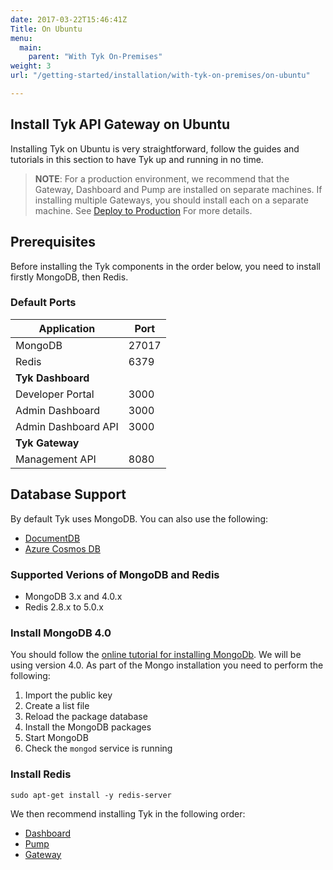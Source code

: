 ```yaml
---
date: 2017-03-22T15:46:41Z
Title: On Ubuntu
menu:
  main:
    parent: "With Tyk On-Premises"
weight: 3
url: "/getting-started/installation/with-tyk-on-premises/on-ubuntu"

---
```


## <a name="ubuntu"></a> Install Tyk API Gateway on Ubuntu

Installing Tyk on Ubuntu is very straightforward, follow the guides and tutorials in this section to have Tyk up and running in no time.

> **NOTE**: For a production environment, we recommend that the Gateway, Dashboard and Pump are installed on separate machines. If installing multiple Gateways, you should install each on a separate machine. See [Deploy to Production](https://tyk.io/docs/deploy-tyk-premise-production/) For more details.

## <a name="prerequisites"></a> Prerequisites

Before installing the Tyk components in the order below, you need to install firstly MongoDB, then Redis.

### Default Ports

| Application             | Port           |
|-------------------------|----------------|
|MongoDB                  |      27017     |
|Redis                    |      6379      |
|**Tyk Dashboard**        |                |
|Developer Portal         |      3000      |
|Admin Dashboard          |      3000      |
|Admin Dashboard API      |      3000      |
|**Tyk Gateway**          |                |
|Management API           |      8080      |

## Database Support

By default Tyk uses MongoDB. You can also use the following:

* [DocumentDB](https://aws.amazon.com/documentdb/)
* [Azure Cosmos DB](https://docs.microsoft.com/en-us/azure/cosmos-db/introduction)

### Supported Verions of MongoDB and Redis

- MongoDB 3.x and 4.0.x
- Redis 2.8.x to 5.0.x

### Install MongoDB 4.0

You should follow the [online tutorial for installing MongoDb](https://docs.mongodb.com/v4.0/tutorial/install-mongodb-on-ubuntu/). We will be using version 4.0. As part of the Mongo installation you need to perform the following:

1. Import the public key
2. Create a list file
3. Reload the package database
4. Install the MongoDB packages
5. Start MongoDB
6. Check the `mongod` service is running

### Install Redis

```{.copyWrapper}
sudo apt-get install -y redis-server
```

We then recommend installing Tyk in the following order:

- [Dashboard][2]
- [Pump][1]
- [Gateway][3]

[1]: /docs/get-started/with-tyk-on-premise/installation/on-ubuntu/analytics-pump
[2]: /docs/get-started/with-tyk-on-premise/installation/on-ubuntu/dashboard
[3]: /docs/get-started/with-tyk-on-premise/installation/on-ubuntu/gateway/
